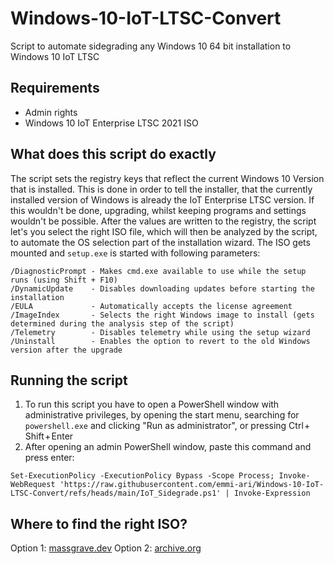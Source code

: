 # Windows-10-IoT-LTSC-Convert
Script to automate sidegrading any Windows 10 64 bit installation to Windows 10 IoT LTSC

## Requirements
- Admin rights
- Windows 10 IoT Enterprise LTSC 2021 ISO

## What does this script do exactly
The script sets the registry keys that reflect the current Windows 10 Version that is installed. This is done in order to tell the installer, that the currently installed version of Windows is already the IoT Enterprise LTSC version. If this wouldn't be done, upgrading, whilst keeping programs and settings wouldn't be possible.
After the values are written to the registry, the script let's you select the right ISO file, which will then be analyzed by the script, to automate the OS selection part of the installation wizard.
The ISO gets mounted and `setup.exe` is started with following parameters:
```
/DiagnosticPrompt - Makes cmd.exe available to use while the setup runs (using Shift + F10)
/DynamicUpdate    - Disables downloading updates before starting the installation
/EULA             - Automatically accepts the license agreement
/ImageIndex       - Selects the right Windows image to install (gets determined during the analysis step of the script)
/Telemetry        - Disables telemetry while using the setup wizard
/Uninstall        - Enables the option to revert to the old Windows version after the upgrade
```

## Running the script
1. To run this script you have to open a PowerShell window with administrative privileges, by opening the start menu, searching for `powershell.exe` and clicking "Run as administrator", or pressing Ctrl + Shift + Enter
2. After opening an admin PowerShell window, paste this command and press enter:
```pwsh
Set-ExecutionPolicy -ExecutionPolicy Bypass -Scope Process; Invoke-WebRequest 'https://raw.githubusercontent.com/emmi-ari/Windows-10-IoT-LTSC-Convert/refs/heads/main/IoT_Sidegrade.ps1' | Invoke-Expression
```

## Where to find the right ISO?
Option 1: [massgrave.dev](https://drive.massgrave.dev/en-us_windows_10_iot_enterprise_ltsc_2021_x64_dvd_257ad90f.iso)
Option 2: [archive.org](https://archive.org/details/en-us_windows_10_iot_enterprise_ltsc_2021_x64_dvd_257ad90f_202301)
